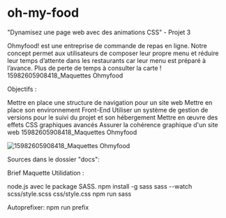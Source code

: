 # oh-my-food
"Dynamisez une page web avec des animations CSS" - Projet 3

Ohmyfood! est une entreprise de commande de repas en ligne. Notre concept permet aux utilisateurs de composer leur propre menu et réduire leur temps d’attente dans les restaurants car leur menu est préparé à l’avance. Plus de perte de temps à consulter la carte ! 15982605908418_Maquettes Ohmyfood

Objectifs :

Mettre en place une structure de navigation pour un site web Mettre en place son environnement Front-End Utiliser un système de gestion de versions pour le suivi du projet et son hébergement Mettre en œuvre des effets CSS graphiques avancés Assurer la cohérence graphique d'un site web 15982605908418_Maquettes Ohmyfood

![15982605908418_Maquettes Ohmyfood](https://user-images.githubusercontent.com/101462601/179559442-5d20540f-4bd0-4386-8752-a4bc88b13bd1.jpg)

Sources dans le dossier "docs":

Brief Maquette Utilidation :

node.js avec le package SASS. npm install -g sass sass --watch scss/style.scss css/style.css npm run sass

Autoprefixer: npm run prefix
